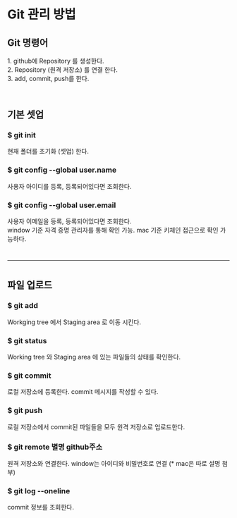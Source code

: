 <h1>Git 관리 방법</h1>
<h2>Git 명령어</h2>
1. github에 Repository 를 생성한다.<br>
2. Repository (원격 저장소) 를 연결 한다.<br>
3. add, commit, push를 한다.<br><br>

#

<h2>기본 셋업</h2>
<h3>$ git init</h3>
현재 폴더를 초기화 (셋업) 한다.
<h3>$ git config --global user.name</h3>
사용자 아이디를 등록, 등록되어있다면 조회한다.
<h3> $ git config --global user.email</h3>
사용자 이메일을 등록, 등록되어있다면 조회한다.<br>
window 기준 자격 증명 관리자를 통해 확인 가능. mac 기준 키체인 접근으로 확인 가능하다.

#
---
#

<h2>파일 업로드</h2>
<h3>$ git add</h3>
Workging tree 에서 Staging area 로 이동 시킨다.
<h3>$ git status</h3>
Working tree 와 Staging area 에 있는 파일들의 상태를 확인한다.
<h3>$ git commit</h3>
로컬 저장소에 등록한다. commit 메시지를 작성할 수 있다.
<h3>$ git push</h3>
로컬 저장소에서 commit된 파일들을 모두 원격 저장소로 업로드한다.
<h3>$ git remote 별명 github주소</h3>
원격 저장소와 연결한다. window는 아이디와 비밀번호로 연결 (* mac은 따로 설명 첨부)
<h3>$ git log --oneline </h3>
commit 정보를 조회한다.